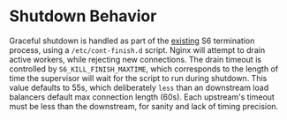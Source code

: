 # Shutdown Behavior

Graceful shutdown is handled as part of the [existing](https://github.com/behance/docker-base#shutdown-behavior) S6 termination process, using a `/etc/cont-finish.d` script.
Nginx will attempt to drain active workers, while rejecting new connections. The drain timeout is controlled by `S6_KILL_FINISH_MAXTIME`, which corresponds to the length of time the supervisor will wait for the script to run during shutdown. This value defaults to 55s, which deliberately `less` than an downstream load balancers default max connection length (60s). Each upstream's timeout must be less than the downstream, for sanity and lack of timing precision.


